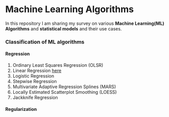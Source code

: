 # Machine Learning Algorithms

In this repository I am sharing my survey on various **Machine Learning(ML) Algorithms** and **statistical models** and their use cases.

###                                         Classification of ML algorithms

#### Regression
1. Ordinary Least Squares Regression (OLSR)
2. Linear Regression  [here](https://github.com/abhinabasaha/MachineLearningAlgorithms/blob/master/Regression/Linear%20Regression/Linear%20Regression.ipynb)
3. Logistic Regression
4. Stepwise Regression
5. Multivariate Adaptive Regression Splines (MARS)
6. Locally Estimated Scatterplot Smoothing (LOESS)
7. Jackknife Regression

#### Regularization
